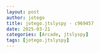 ```yaml
---
layout: post
author: jotego
title: jotego.jtslyspy - c969457
date: 2025-03-21
categories: [Arcade, jtslyspy]
tags: [jotego.jtslyspy]
---
```


